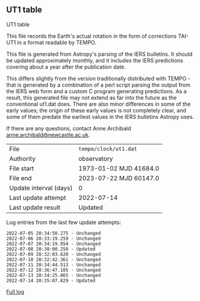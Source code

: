 
## UT1 table

UT1 table

This file records the Earth's actual rotation in the form of
corrections TAI-UT1 in a format readable by TEMPO.

This file is generated from Astropy's parsing of the IERS
bulletins. It should be updated approximately monthly, and it
includes the IERS predictions covering about a year after the
publication date.

This differs slightly from the version traditionally distributed
with TEMPO - that is generated by a combination of a perl script
parsing the output from the IERS web form and a custom C program
generating predictions. As a result, this generated file may not
extend as far into the future as the conventional ut1.dat does.
There are also minor differences in some of the early values; the
origin of these early values is not completely clear, and some of
them predate the earliest values in the IERS bulletins Astropy uses.

If there are any questions, contact Anne Archibald
<anne.archibald@newcastle.ac.uk>.

|     |     |
|:--- |:--- |
| File | `tempo/clock/ut1.dat` |
| Authority | observatory |
| File start | 1973-01-02 MJD 41684.0 |
| File end | 2023-07-22 MJD 60147.0 |
| Update interval (days) | 0 |
| Last update attempt | 2022-07-14 |
| Last update result | Updated |

Log entries from the last few update attempts:
```
2022-07-05 20:34:50.275 - Unchanged
2022-07-06 20:33:19.259 - Unchanged
2022-07-07 20:34:19.954 - Unchanged
2022-07-08 20:38:00.250 - Updated
2022-07-09 20:32:03.620 - Unchanged
2022-07-10 20:32:42.361 - Unchanged
2022-07-11 20:34:44.513 - Unchanged
2022-07-12 20:36:47.105 - Unchanged
2022-07-13 20:34:25.065 - Unchanged
2022-07-14 20:35:07.829 - Updated
```
[Full log](https://raw.githubusercontent.com/ipta/pulsar-clock-corrections/main/log/tempo/clock/ut1.dat.log)

